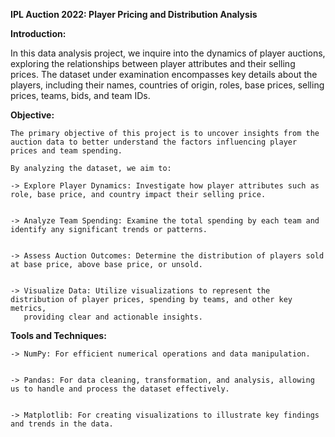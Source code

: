 **IPL Auction 2022: Player Pricing and Distribution Analysis**




**Introduction:**

  In this data analysis project, we inquire into the dynamics of player auctions, exploring the relationships between player attributes and their selling prices. 
  The dataset under examination encompasses key details about the players, including their names, countries of origin, roles, base prices, 
  selling prices, teams, bids, and team IDs.


**Objective:**

    The primary objective of this project is to uncover insights from the auction data to better understand the factors influencing player prices and team spending. 
    
    By analyzing the dataset, we aim to:

    -> Explore Player Dynamics: Investigate how player attributes such as role, base price, and country impact their selling price.

    
    -> Analyze Team Spending: Examine the total spending by each team and identify any significant trends or patterns.

    
    -> Assess Auction Outcomes: Determine the distribution of players sold at base price, above base price, or unsold.

    
    -> Visualize Data: Utilize visualizations to represent the distribution of player prices, spending by teams, and other key metrics, 
       providing clear and actionable insights.

  
**Tools and Techniques:**

    -> NumPy: For efficient numerical operations and data manipulation.

    
    -> Pandas: For data cleaning, transformation, and analysis, allowing us to handle and process the dataset effectively.

    
    -> Matplotlib: For creating visualizations to illustrate key findings and trends in the data.
